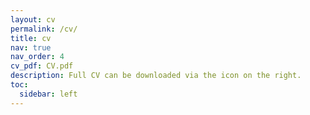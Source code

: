```yaml
---
layout: cv
permalink: /cv/
title: cv
nav: true
nav_order: 4
cv_pdf: CV.pdf
description: Full CV can be downloaded via the icon on the right.
toc:
  sidebar: left
---
```

